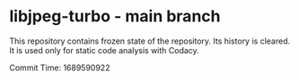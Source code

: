 # libjpeg-turbo - main branch

This repository contains frozen state of the repository.
Its history is cleared. It is used only for static code
analysis with Codacy.

Commit Time: 1689590922